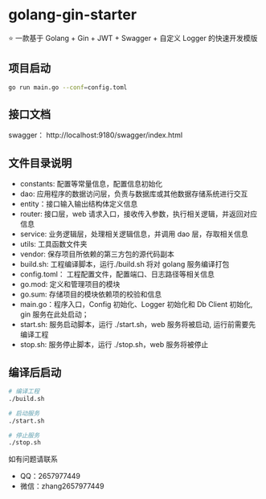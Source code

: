 # golang-gin-starter

⭐ 一款基于 Golang + Gin + JWT + Swagger + 自定义 Logger 的快速开发模版

## 项目启动

```bash
go run main.go --conf=config.toml
```

## 接口文档

swagger：
http://localhost:9180/swagger/index.html

## 文件目录说明

- constants: 配置等常量信息，配置信息初始化
- dao: 应用程序的数据访问层，负责与数据库或其他数据存储系统进行交互
- entity：接口输入输出结构体定义信息
- router: 接口层，web 请求入口，接收传入参数，执行相关逻辑，并返回对应信息
- service: 业务逻辑层，处理相关逻辑信息，并调用 dao 层，存取相关信息
- utils: 工具函数文件夹
- vendor: 保存项目所依赖的第三方包的源代码副本
- build.sh: 工程编译脚本，运行./build.sh 将对 golang 服务编译打包
- config.toml： 工程配置文件，配置端口、日志路径等相关信息
- go.mod: 定义和管理项目的模块
- go.sum: 存储项目的模块依赖项的校验和信息
- main.go：程序入口，Config 初始化、Logger 初始化和 Db Client 初始化, gin 服务在此处启动；
- start.sh: 服务启动脚本，运行 ./start.sh，web 服务将被启动, 运行前需要先编译工程
- stop.sh: 服务停止脚本，运行 ./stop.sh，web 服务将被停止

## 编译后启动

```bash
# 编译工程
./build.sh

# 启动服务
./start.sh

# 停止服务
./stop.sh
```

如有问题请联系
+ QQ：2657977449 
+ 微信：zhang2657977449
